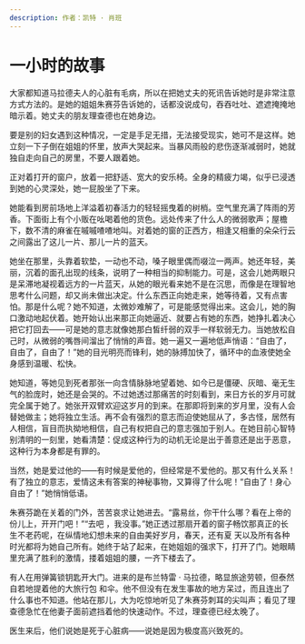 ```yaml
---
description: 作者：凯特 · 肖班
---
```


# 一小时的故事

&#x20;       大家都知道马拉德夫人的心脏有毛病，所以在把她丈夫的死讯告诉她时是非常注意方式方法的。是她的姐姐朱赛芬告诉她的，话都没说成句，吞吞吐吐、遮遮掩掩地暗示着。她丈夫的朋友理查德也在她身边。

&#x20;       要是别的妇女遇到这种情况，一定是手足无措，无法接受现实，她可不是这样。她立刻一下子倒在姐姐的怀里，放声大哭起来。当暴风雨般的悲伤逐渐减弱时，她就独自走向自己的房里，不要人跟着她。

&#x20;       正对着打开的窗户，放着一把舒适、宽大的安乐椅。全身的精疲力竭，似乎已浸透到她的心灵深处，她一屁股坐了下来。

&#x20;       她能看到房前场地上洋溢着初春活力的轻轻摇曳着的树梢。空气里充满了阵雨的芳香。下面街上有个小贩在吆喝着他的货色。远处传来了什么人的微弱歌声；屋檐下，数不清的麻雀在嘁嘁喳喳地叫。对着她的窗的正西方，相逢又相重的朵朵行云之间露出了这儿一片、那儿一片的蓝天。

&#x20;       她坐在那里，头靠着软垫，一动也不动，嗓子眼里偶而啜泣一两声。她还年轻，美丽，沉着的面孔出现的线条，说明了一种相当的抑制能力。可是，这会儿她两眼只是呆滞地凝视着远方的一片蓝天，从她的眼光看来她不是在沉思，而像是在理智地思考什么问题，却又尚未做出决定。什么东西正向她走来，她等待着，又有点害怕。那是什么呢？她不知道，太微妙难解了，可是能感觉得出来。这会儿，她的胸口激动地起伏着。她开始认出来那正向她逼近、就要占有她的东西，她挣扎着决心把它打回去——可是她的意志就像她那白皙纤弱的双手一样软弱无力。当她放松自己时，从微弱的嘴唇间溜出了悄悄的声音。她一遍又一遍地低声悄语：“自由了，自由了，自由了！”她的目光明亮而锋利，她的脉搏加快了，循环中的血液使她全身感到温暖、松快。

&#x20;       她知道，等她见到死者那张一向含情脉脉地望着她、如今已是僵硬、灰暗、毫无生气的脸庞时，她还是会哭的。不过她透过那痛苦的时刻看到，来日方长的岁月可就完全属于她了。她张开双臂欢迎这岁月的到来。在那即将到来的岁月里，没有人会替她做主；她将独立生活。再不会有强烈的意志而迫使她屈从了，多古怪，居然有人相信，盲目而执拗地相信，自己有权把自己的意志强加于别人。在她目前心智特别清明的一刻里，她看清楚：促成这种行为的动机无论是出于善意还是出于恶意，这种行为本身都是有罪的。

&#x20;       当然，她是爱过他的——有时候是爱他的，但经常是不爱他的。那又有什么关系！有了独立的意志，爱情这未有答案的神秘事物，又算得了什么呢！“自由了！身心自由了！”她悄悄低语。

&#x20;       朱赛芬跪在关着的门外，苦苦哀求让她进去。“露易丝，你干什么哪？看在上帝的份儿上，开开门吧！”“去吧 ，我没事。”她正透过那扇开着的窗子畅饮那真正的长生不老药呢，在纵情地幻想未来的自由美好岁月，春天，还有夏 天以及所有各种时光都将为她自己所有。她终于站了起来，在她姐姐的强求下，打开了门。她眼睛里充满了胜利的激情，搂着姐姐的腰，一齐下楼去了。

&#x20;       有人在用弹簧锁钥匙开大门。进来的是布兰特雷 · 马拉德，略显旅途劳顿，但泰然自若地提着他的大旅行包 和伞。他不但没有在发生事故的地方呆过，而且连出了什么事也不知道。他站在那儿，大为吃惊地听见了朱赛芬刺耳的尖叫声；看见了理查德急忙在他妻子面前遮挡着他的快速动作。不过，理查德已经太晚了。

&#x20;       医生来后，他们说她是死于心脏病——说她是因为极度高兴致死的。
